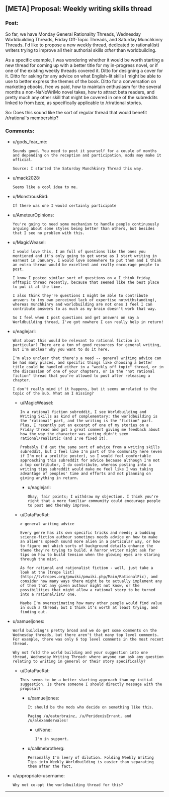 ## [META] Proposal: Weekly writing skills thread

### Post:

So far, we have Monday General Rationality Threads, Wednesday Worldbuilding Threads, Friday Off-Topic Threads, and Saturday Munchkinry Threads. I'd like to propose a new weekly thread, dedicated to rational(ist) writers trying to improve all their authorial skills *other* than worldbuilding.

As a specific example, I was wondering whether it would be worth starting a new thread for coming up with a better title for my in-progress novel, or if one of the existing weekly threads covered it. Ditto for designing a cover for it. Ditto for asking for any advice on what English-lit skills I might be able to use to better express the themes of the book. Ditto for a conversation on marketing ebooks, free vs paid, how to maintain enthusiasm for the several months a non-NaNoWriMo novel takes, how to attract beta readers, and pretty much any other skill that might be covered in one of the subreddits linked to from [here](https://www.reddit.com/r/writing/wiki/hub), as specifically applicable to /r/rational stories.

So: Does this sound like the sort of regular thread that would benefit /r/rational's membership?

### Comments:

- u/gods_fear_me:
  ```
  Sounds good. You need to post it yourself for a couple of months and depending on the reception and participation, mods may make it official.

  Source: I started the Saturday Munchkinry Thread this way.
  ```

- u/mack2028:
  ```
  Seems like a cool idea to me.
  ```

- u/MonstrousBird:
  ```
  If there was one I would certainly participate
  ```

- u/AmeteurOpinions:
  ```
  You're going to need some mechanism to handle people continuously arguing about some styles being better than others, but besides that I see no problem with this.
  ```

- u/MagicWeasel:
  ```
  I would love this, I am full of questions like the ones you mentioned and it's only going to get worse as I start writing in earnest in January. I would love somewhere to put them and I think an extra thread would be excellent and really encourage people to post.

  I know I posted similar sort of questions on a I think friday offtopic thread recently, because that seemed like the best place to put it at the time.

  I also think they're questions I might be able to contribute answers to (my own perceived lack of expertise notwithstanding), whereas munchkinry and worldbuilding are not ones I feel I can contribute answers to as much as my brain doesn't work that way. 

  So I feel when I post questions and get answers on say a Worldbuilding thread, I've got nowhere I can really help in return!
  ```

- u/eaglejarl:
  ```
  What about this would be relevant to rational fiction in particular? There are a ton of good resources for general writing, but I'm unclear why you want to do it here. 

  I'm also unclear that there's a need -- general writing advice can be had many places, and specific things like choosing a better title could be handled either in a "weekly off topic" thread, or in the discussion of one of your chapters, or in the "not rational fiction" thread that you're allowed to post after releasing a chapter. 

  I don't really mind if it happens, but it seems unrelated to the topic of the sub. What am I missing?
  ```

  - u/MagicWeasel:
    ```
    In a rational fiction subreddit, I see Worldbuilding and Writing Skills as kind of complementary: the worldbuilding is the "rational" part, and the writing is the "fiction" part. Plus, I recently put an excerpt of one of my stories on a Friday thread and got a great comment giving me feedback about how the way the character was acting didn't seem rational/realistic (and I've fixed it). 

    Probably I'd get the same sort of advice from a writing skills subreddit, but I feel like I'm part of the community here (even if I'm not a prolific poster), so I would feel comfortable approaching this subreddit for advice because although I'm not a top contributor, I do contribute, whereas posting into a writing tips subreddit would make me feel like I was taking advantage of peoples' time and efforts and not planning on giving anything in return.
    ```

    - u/eaglejarl:
      ```
      Okay, fair points; I withdraw my objection. I think you're right that a more familiar community could encourage people to post and thereby improve.
      ```

  - u/DataPacRat:
    ```
    > general writing advice

    Every genre has its own specific tricks and needs; a budding science-fiction authour sometimes needs advice on how to make an alien's speech sound more alien in a particular way, or how to figure out which sorts of background details enhance the theme they're trying to build. A horror writer might ask for tips on how to build tension when the glowing eyes are staring through the mist.

    As for rational and rationalist fiction - well, just take a look at the [trope list](http://tvtropes.org/pmwiki/pmwiki.php/Main/RationalFic), and consider how many ways there might be to actually implement any of them that any given authour might not know, or the possibilities that might allow a rational story to be turned into a rational/ist/ one.

    Maybe I'm overestimating how many other people would find value in such a thread; but I think it's worth at least trying, and finding out.
    ```

- u/xamueljones:
  ```
  World building's pretty broad and we do get some comments on the Wednesday threads, but there aren't that many top level comments. For example, there was only 6 top level comments in the most recent thread.

  Why not fold the world building and your suggestion into one thread, Wednesday Writing Thread: where anyone can ask any question relating to writing in general or their story specifically?
  ```

  - u/DataPacRat:
    ```
    This seems to be a better starting approach than my initial suggestion. Is there someone I should directly message with the proposal?
    ```

    - u/xamueljones:
      ```
      It should be the mods who decide on something like this.

      Paging /u/eaturbrainz, /u/PeridexisErrant, and /u/alexanderwales!
      ```

      - u/None:
        ```
        I'm in support.
        ```

    - u/callmebrotherg:
      ```
      Personally I'm leery of dilution. Folding Weekly Writing Tips into Weekly Worldbuilding is easier than separating them after the fact.
      ```

- u/appropriate-username:
  ```
  Why not co-opt the worldbuilding thread for this?
  ```

---

